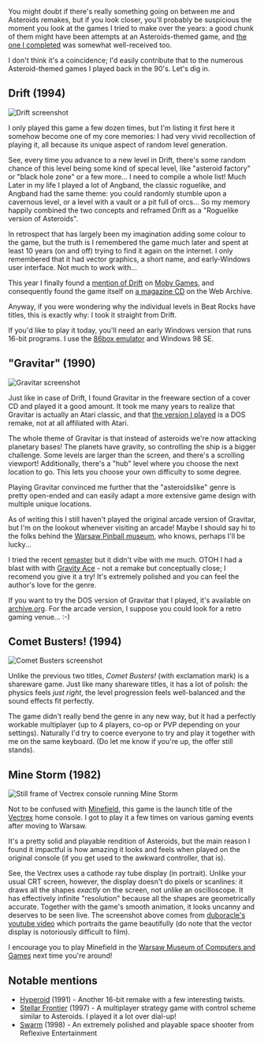<!--
.. title: My Asteroids Adventures
.. slug: asteroids
.. date: 2001-01-01 12:00:00 UTC
.. tags:
.. category: gaming
.. link:
.. description:
.. type: text
-->

You might doubt if there's really something going on between me and Asteroids remakes, but if you look closer, you'll probably be suspicious the moment you look at the games I tried to make over the years: a good chunk of them might have been attempts at an Asteroids-themed game, and [the one I completed][rocks] was somewhat well-received too.

I don't think it's a coincidence; I'd easily contribute that to the numerous Asteroid-themed games I played back in the 90's. Let's dig in.

<!--more-->

## Drift (1994)

![Drift screenshot](/images/aster/drift4.png)

I only played this game a few dozen times, but I'm listing it first here it somehow become one of my core memories: I had very vivid recollection of playing it, all because its unique aspect of random level generation.

See, every time you advance to a new level in Drift, there's some random chance of this level being some kind of specal level, like "asteroid factory" or "black hole zone" or a few more... I need to compile a whole list! Much Later in my life I played a lot of Angband, the classic roguelike, and Angband had the same theme: you could randomly stumble upon a cavernous level, or a level with a vault or a pit full of orcs... So my memory happily combined the two concepts and reframed Drift as a "Roguelike version of Asteroids".

In retrospect that has largely been my imagination adding some colour to the game, but the truth is I remembered the game much later and spent at least 10 years (on and off) trying to find it again on the internet. I only remembered that it had vector graphics, a short name, and early-Windows user interface. Not much to work with...

This year I finally found a [mention of Drift][drift] on [Moby Games][moby], and consequently found the game itself on [a magazine CD][cd] on the Web Archive.

Anyway, if you were wondering why the individual levels in Beat Rocks have titles, this is exactly why: I took it straight from Drift.

If you'd like to play it today, you'll need an early Windows version that runs 16-bit programs. I use the [86box emulator][86box] and Windows 98 SE.

## "Gravitar" (1990)

![Gravitar screenshot](/images/aster/grav.png)

Just like in case of Drift, I found Gravitar in the freeware section of a cover CD and played it a good amount. It took me many years to realize that Gravitar is actually an Atari classic, and that [the version I played][grav] is a DOS remake, not at all affiliated with Atari.

The whole theme of Gravitar is that instead of asteroids we're now attacking planetary bases! The planets have gravity, so controlling the ship is a bigger challenge. Some levels are larger than the screen, and there's a scrolling viewport! Additionally, there's a "hub" level where you choose the next location to go. This lets you choose your own difficulty to some degree.

Playing Gravitar convinced me further that the "asteroidslike" genre is pretty open-ended and can easily adapt a more extensive game design with multiple unique locations.

As of writing this I still haven't played the original arcade version of Gravitar, but I'm on the lookout whenever visiting an arcade! Maybe I should say hi to the folks behind the [Warsaw Pinball museum][pinballstation], who knows, perhaps I'll be lucky...

I tried the recent [remaster][gravitar-rem] but it didn't vibe with me much. OTOH I had a blast with with [Gravity Ace][ace] - not a remake but conceptually close; I recomend you give it a try! It's extremely polished and you can feel the author's love for the genre.

If you want to try the DOS version of Gravitar that I played, it's available on [archive.org][grav-play]. For the arcade version, I suppose you could look for a retro gaming venue... :-)

## Comet Busters! (1994)

![Comet Busters screenshot](/images/aster/comet3.png)

Unlike the previous two titles, _Comet Busters!_ (with exclamation mark) is a shareware game. Just like many shareware titles, it has a lot of polish: the physics feels _just right_, the level progression feels well-balanced and the sound effects fit perfectly.

The game didn't really bend the genre in any new way, but it had a perfectly workable multiplayer (up to 4 players, co-op or PVP depending on your settings). Naturally I'd try to coerce everyone to try and play it together with me on the same keyboard. (Do let me know if you're up, the offer still stands).

## Mine Storm (1982)

![Still frame of Vectrex console running Mine Storm](/images/aster/minestorm.png)

Not to be confused with [Minefield][mine], this game is the launch title of the [Vectrex][vectrex] home console. I got to play it a few times on various gaming events after moving to Warsaw.

It's a pretty solid and playable rendition of Asteroids, but the main reason I found it impactful is how amazing it looks and feels when played on the original console (if you get used to the awkward controller, that is).

See, the Vectrex uses a cathode ray tube display (in portrait). Unlike your usual CRT screen, however, the display doesn't do pixels or scanlines: it draws all the shapes _exactly_ on the screen, not unlike an oscilloscope. It has effectively infinite "resolution" because all the shapes are geometrically accurate. Together with the game's smooth animation, it looks uncanny and deserves to be seen live. The screenshot above comes from [duboracle's youtube video][mine-yt] which portraits the game beautifully (do note that the vector display is notoriously difficult to film).

I encourage you to play Minefield in the [Warsaw Museum of Computers and Games][wmkig] next time you're around!

## Notable mentions

- [Hyperoid](https://www.mobygames.com/game/12949/hyperoid/) (1991) - Another 16-bit remake with a few interesting twists.
- [Stellar Frontier](https://strategywiki.org/wiki/Stellar_Frontier) (1997) - A multiplayer strategy game with control scheme similar to Asteroids. I played it a lot over dial-up!
- [Swarm](https://www.mobygames.com/game/2394/swarm/) (1998) - An extremely polished and playable space shooter from Reflexive Entertainment

[drift]: https://www.mobygames.com/game/73232/drift/
[moby]: https://www.mobygames.com/group/6421/asteroids-variants/sort:title/page:0/
[pinballstation]: https://pinballstation.pl/
[gravitar-rem]: https://store.steampowered.com/app/1905430/Gravitar_Recharged/
[grav-play]: https://archive.org/details/msdos_Gravitar_1993
[grav]: https://www.mobygames.com/game/73284/gravitar/
[ace]: https://jotson.itch.io/gravity
[mine]: https://pwmarcz.pl/minefield/
[vectrex]: https://en.wikipedia.org/wiki/Vectrex
[wmkig]: https://wmkig.pl
[rocks]: https://js13kgames.com/games/beat-rocks/index.html
[cd]: https://archive.org/details/bestsellersspacegameclassics2cd
[86box]: https://86box.net/
[mine-yt]: https://www.youtube.com/watch?v=5f_8q_ENm88
